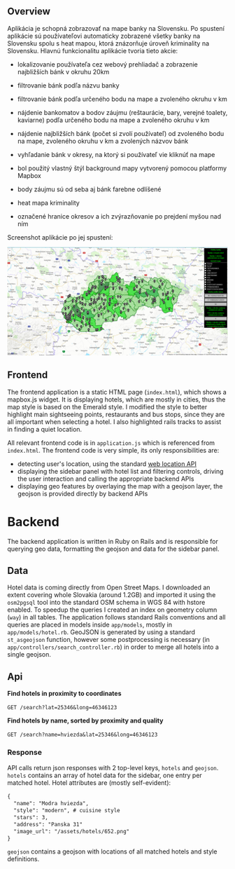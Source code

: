 ## Overview

Aplikácia je schopná zobrazovať na mape banky na Slovensku. Po spustení aplikácie sú používateľovi automaticky zobrazené všetky banky na Slovensku spolu s heat mapou, ktorá znázorňuje úroveň kriminality na Slovensku. Hlavnú funkcionalitu aplikácie tvoria tieto akcie:

- lokalizovanie používateľa cez webový prehliadač a zobrazenie najbližších bánk v okruhu 20km
- filtrovanie bánk podľa názvu banky
- filtrovanie bánk podľa určeného bodu na mape a zvoleného okruhu v km
- nájdenie bankomatov a bodov záujmu (reštaurácie, bary, verejné toalety, kaviarne) podľa určeného bodu na mape a zvoleného okruhu v km
- nájdenie najbližších bánk (počet si zvolí používateľ) od zvoleného bodu na mape, zvoleného okruhu v km a zvolených názvov bánk
- vyhľadanie bánk v okresy, na ktorý si používateľ vie kliknúť na mape

- bol použitý vlastný štýl background mapy vytvorený pomocou platformy Mapbox
- body záujmu sú od seba aj bánk farebne odlíšené
- heat mapa kriminality
- označené hranice okresov a ich zvýrazňovanie po prejdení myšou nad ním

Screenshot aplikácie po jej spustení:

![Screenshot](zakladny2.png)

## Frontend

The frontend application is a static HTML page (`index.html`), which shows a mapbox.js widget. It is displaying hotels, which are mostly in cities, thus the map style is based on the Emerald style. I modified the style to better highlight main sightseeing points, restaurants and bus stops, since they are all important when selecting a hotel. I also highlighted rails tracks to assist in finding a quiet location.

All relevant frontend code is in `application.js` which is referenced from `index.html`. The frontend code is very simple, its only responsibilities are:
- detecting user's location, using the standard [web location API](https://developer.mozilla.org/en-US/docs/Web/API/Geolocation/Using_geolocation)
- displaying the sidebar panel with hotel list and filtering controls, driving the user interaction and calling the appropriate backend APIs
- displaying geo features by overlaying the map with a geojson layer, the geojson is provided directly by backend APIs

# Backend

The backend application is written in Ruby on Rails and is responsible for querying geo data, formatting the geojson and data for the sidebar panel.

## Data

Hotel data is coming directly from Open Street Maps. I downloaded an extent covering whole Slovakia (around 1.2GB) and imported it using the `osm2pgsql` tool into the standard OSM schema in WGS 84 with hstore enabled. To speedup the queries I created an index on geometry column (`way`) in all tables. The application follows standard Rails conventions and all queries are placed in models inside `app/models`, mostly in `app/models/hotel.rb`. GeoJSON is generated by using a standard `st_asgeojson` function, however some postprocessing is necessary (in `app/controllers/search_controller.rb`) in order to merge all hotels into a single geojson.

## Api

**Find hotels in proximity to coordinates**

`GET /search?lat=25346&long=46346123`

**Find hotels by name, sorted by proximity and quality**

`GET /search?name=hviezda&lat=25346&long=46346123`

### Response

API calls return json responses with 2 top-level keys, `hotels` and `geojson`. `hotels` contains an array of hotel data for the sidebar, one entry per matched hotel. Hotel attributes are (mostly self-evident):
```
{
  "name": "Modra hviezda",
  "style": "modern", # cuisine style
  "stars": 3,
  "address": "Panska 31"
  "image_url": "/assets/hotels/652.png"
}
```
`geojson` contains a geojson with locations of all matched hotels and style definitions.
